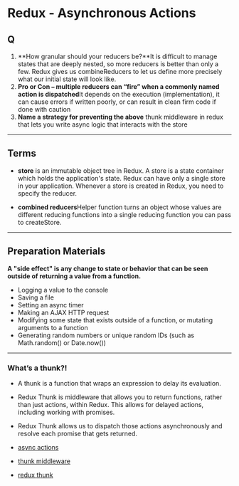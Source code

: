 # Redux - Asynchronous Actions

## Q
1. **How granular should your reducers be?**It is difficult to manage states that are deeply nested, so more reducers is better than only a few. Redux gives us combineReducers to let us define more precisely what our initial state will look like.
1. **Pro or Con – multiple reducers can “fire” when a commonly named action is dispatched**It depends on the execution (implementation), it can cause errors if written poorly, or can result in clean firm code if done with caution
1. **Name a strategy for preventing the above** thunk middleware in redux that lets you write async logic that interacts with the store



---
## Terms

* **store** is an immutable object tree in Redux. A store is a state container which holds the application's state. Redux can have only a single store in your application. Whenever a store is created in Redux, you need to specify the reducer.

* **combined reducers**Helper function turns an object whose values are different reducing functions into a single reducing function you can pass to createStore.


---
## Preparation Materials

 **A "side effect" is any change to state or behavior that can be seen outside of returning a value from a function.**

* Logging a value to the console
* Saving a file
* Setting an async timer
* Making an AJAX HTTP request
* Modifying some state that exists outside of a function, or mutating arguments to a function
* Generating random numbers or unique random IDs (such as Math.random() or Date.now())

---
### What’s a thunk?!
* A thunk is a function that wraps an expression to delay its evaluation.
* Redux Thunk is middleware that allows you to return functions, rather than just actions, within Redux. This allows for delayed actions, including working with promises.
* Redux Thunk allows us to dispatch those actions asynchronously and resolve each promise that gets returned.

* [async actions](https://redux.js.org/tutorials/fundamentals/part-6-async-logic)
* [thunk middleware](https://github.com/reduxjs/redux-thunk)
* [redux thunk](https://www.digitalocean.com/community/tutorials/redux-redux-thunk)


